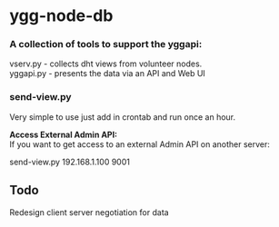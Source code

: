 # ygg-node-db

### A collection of tools to support the yggapi:
vserv.py - collects dht views from volunteer nodes.  
yggapi.py - presents the data via an API and Web UI  

### send-view.py

Very simple to use just add in crontab and run once an hour.  

__Access External Admin API:__  
If you want to get access to an external Admin API on another server:  

send-view.py 192.168.1.100 9001  


## Todo

Redesign client server negotiation for data  
